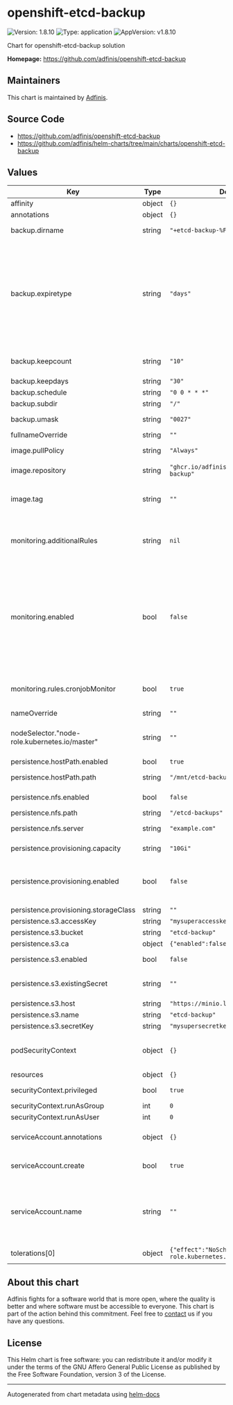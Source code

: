 # openshift-etcd-backup

![Version: 1.8.10](https://img.shields.io/badge/Version-1.8.10-informational?style=flat-square) ![Type: application](https://img.shields.io/badge/Type-application-informational?style=flat-square) ![AppVersion: v1.8.10](https://img.shields.io/badge/AppVersion-v1.8.10-informational?style=flat-square)

Chart for openshift-etcd-backup solution

**Homepage:** <https://github.com/adfinis/openshift-etcd-backup>

## Maintainers
This chart is maintained by [Adfinis](https://adfinis.com/?pk_campaign=github&pk_kwd=helm-charts).

## Source Code

* <https://github.com/adfinis/openshift-etcd-backup>
* <https://github.com/adfinis/helm-charts/tree/main/charts/openshift-etcd-backup>

## Values

| Key | Type | Default | Description |
|-----|------|---------|-------------|
| affinity | object | `{}` |  |
| annotations | object | `{}` |  |
| backup.dirname | string | `"+etcd-backup-%FT%T%:z"` | Directory name of single backup |
| backup.expiretype | string | `"days"` | expiretype could be days (keep backups newer than backup.keepdays, count (keep a number of backups with backup.keepcount), never (do not expire backups, keep all of them) |
| backup.keepcount | string | `"10"` | Count retention if expiretype set to count |
| backup.keepdays | string | `"30"` | Retention period |
| backup.schedule | string | `"0 0 * * *"` | Backup schedule |
| backup.subdir | string | `"/"` | Sub directory path |
| backup.umask | string | `"0027"` | Set umask during the backup |
| fullnameOverride | string | `""` |  |
| image.pullPolicy | string | `"Always"` | Image pull policy configuration |
| image.repository | string | `"ghcr.io/adfinis/openshift-etcd-backup"` | Repository image to use |
| image.tag | string | `""` | Overrides the image tag whose default is the chart appVersion. |
| monitoring.additionalRules | string | `nil` | Provide custom recording or alerting rules to be deployed into the cluster. |
| monitoring.enabled | bool | `false` | Deploy PrometheusRule to be alerted in case of backup fails as decribed [here](https://github.com/adfinis/openshift-etcd-backup/blob/main/etcd-backup-cronjob-monitor.PrometheusRule.yaml). Be sure to to have monitoring for user defined projects enabled as [described in the upstream documentation](https://docs.openshift.com/container-platform/4.6/monitoring/enabling-monitoring-for-user-defined-projects.html). |
| monitoring.rules.cronjobMonitor | bool | `true` | Deploy PrometheusRule to check for cronjob fails. |
| nameOverride | string | `""` |  |
| nodeSelector."node-role.kubernetes.io/master" | string | `""` | The backup job should run on masters as etcd runs on them |
| persistence.hostPath.enabled | bool | `true` | Enable hostPath |
| persistence.hostPath.path | string | `"/mnt/etcd-backups"` | hostPath existing path on host |
| persistence.nfs.enabled | bool | `false` | Enable nfs backend storage |
| persistence.nfs.path | string | `"/etcd-backups"` | NFS server path |
| persistence.nfs.server | string | `"example.com"` | NFS server name or IP |
| persistence.provisioning.capacity | string | `"10Gi"` | Define the storage size |
| persistence.provisioning.enabled | bool | `false` | Enable provisioned backend storage with default or configured storageClass |
| persistence.provisioning.storageClass | string | `""` |  |
| persistence.s3.accessKey | string | `"mysuperaccesskey"` | S3 access key |
| persistence.s3.bucket | string | `"etcd-backup"` | S3 bucket name |
| persistence.s3.ca | object | `{"enabled":false}` | Inject OpenShift CA |
| persistence.s3.enabled | bool | `false` | Enable S3 backend storage |
| persistence.s3.existingSecret | string | `""` | S3 use an existing Secret instead of creating one |
| persistence.s3.host | string | `"https://minio.local:9000"` | S3 endpoint host |
| persistence.s3.name | string | `"etcd-backup"` | S3 endpoint name |
| persistence.s3.secretKey | string | `"mysupersecretkey"` | S3 secret key |
| podSecurityContext | object | `{}` | Configure SecurityContext of the pod started by the job |
| resources | object | `{}` |  |
| securityContext.privileged | bool | `true` | Run pod as privileged |
| securityContext.runAsGroup | int | `0` | Set group ID |
| securityContext.runAsUser | int | `0` | Set user ID |
| serviceAccount.annotations | object | `{}` | Annotations to add to the service account |
| serviceAccount.create | bool | `true` | Specifies whether a service account should be created |
| serviceAccount.name | string | `""` | The name of the service account to use. If not set and create is true, a name is generated using the fullname template |
| tolerations[0] | object | `{"effect":"NoSchedule","key":"node-role.kubernetes.io/master"}` | Allow jobs running on masters |

## About this chart

Adfinis fights for a software world that is more open, where the quality is
better and where software must be accessible to everyone. This chart
is part of the action behind this commitment. Feel free to
[contact](https://adfinis.com/kontakt/?pk_campaign=github&pk_kwd=helm-charts)
us if you have any questions.

## License

This Helm chart is free software: you can redistribute it and/or modify it under the terms
of the GNU Affero General Public License as published by the Free Software Foundation,
version 3 of the License.

----------------------------------------------
Autogenerated from chart metadata using [helm-docs](https://github.com/norwoodj/helm-docs/)
